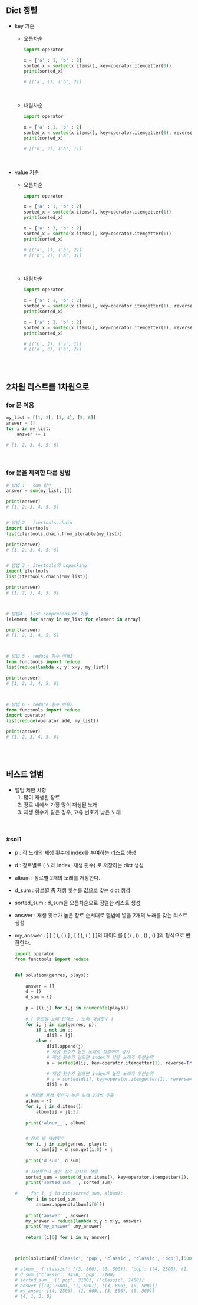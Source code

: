 ## Dict 정렬

- key 기준

  - 오름차순

    ```python
    import operator
    
    x = {'a' : 1, 'b' : 2}
    sorted_x = sorted(x.items(), key=operator.itemgetter(0))
    print(sorted_x)
    
    # [('a', 1), ('b', 2)]
    ```

    <br>

  - 내림차순

    ```python
    import operator
    
    x = {'a' : 1, 'b' : 2}
    sorted_x = sorted(x.items(), key=operator.itemgetter(0), reverse=True)
    print(sorted_x)
    
    # [('b', 2), ('a', 1)]
    ```

    

<br>

- value 기준

  - 오름차순

    ```python
    import operator
    
    x = {'a' : 1, 'b' : 2}
    sorted_x = sorted(x.items(), key=operator.itemgetter(1))
    print(sorted_x)
    
    x = {'a' : 3, 'b' : 2}
    sorted_x = sorted(x.items(), key=operator.itemgetter(1))
    print(sorted_x)
    
    # [('a', 1), ('b', 2)]
    # [('b', 2), ('a', 3)]
    ```

    <br>

  - 내림차순

    ```python
    import operator
    
    x = {'a' : 1, 'b' : 2}
    sorted_x = sorted(x.items(), key=operator.itemgetter(1), reverse=True)
    print(sorted_x)
    
    x = {'a' : 3, 'b' : 2}
    sorted_x = sorted(x.items(), key=operator.itemgetter(1), reverse=True)
    print(sorted_x)
    
    # [('b', 2), ('a', 1)]
    # [('a', 3), ('b', 2)]
    ```

    

<br>

<br>



## 2차원 리스트를 1차원으로

### for 문 이용

```python
my_list = [[1, 2], [3, 4], [5, 6]]
answer = []
for i in my_list:
    answer += i
    
# [1, 2, 3, 4, 5, 6]
```

<br>

### for 문을 제외한 다른 방법

```python 
# 방법 1 - sum 함수
answer = sum(my_list, [])

print(answer)
# [1, 2, 3, 4, 5, 6]


# 방법 2 - itertools.chain
import itertools
list(itertools.chain.from_iterable(my_list))

print(answer)
# [1, 2, 3, 4, 5, 6]


# 방법 3 - itertools와 unpacking
import itertools
list(itertools.chain(*my_list))

print(answer)
# [1, 2, 3, 4, 5, 6]



# 방법4 - list comprehension 이용
[element for array in my_list for element in array]

print(answer)
# [1, 2, 3, 4, 5, 6]



# 방법 5 - reduce 함수 이용1
from functools import reduce
list(reduce(lambda x, y: x+y, my_list))

print(answer)
# [1, 2, 3, 4, 5, 6]



# 방법 6 - reduce 함수 이용2
from functools import reduce
import operator
list(reduce(operator.add, my_list))

print(answer)
# [1, 2, 3, 4, 5, 6]

```

<br>

<br>

## 베스트 앨범

- 앨범 제한 사항
  1. 많이 재생된 장르 
  2. 장르 내에서 가장 많이 재생된 노래
  3. 재생 횟수가 같은 경우, 고유 번호가 낮은 노래

<br>

### #sol1

- p : 각 노래의 재생 횟수에 index를 부여하는 리스트 생성 
- d : 장르별로 ( 노래 index, 재생 횟수) 로 저장하는 dict 생성
- album : 장르별 2개의 노래를 저장한다. 
- d_sum : 장르별 총 재생 횟수를 값으로 갖는 dict 생성
- sorted_sum : d_sum을 오름차순으로 정렬한 리스트 생성

- answer : 재생 횟수가 높은 장르 순서대로 앨범에 넣을 2개의 노래를 갖는 리스트 생성

- my_answer : [ [ ( ), ( ) ] , [ ( ), ( ) ] ]의 데이터를 [ () , () , () , () ]의 형식으로 변환한다.

  ```python
  import operator
  from functools import reduce
  
  
  def solution(genres, plays):
      
      answer = []
      d = {}
      d_sum = {}
      
      p = [(i,j) for i,j in enumerate(plays)]
      
      # ( 장르별 노래 인덱스 , 노래 재생횟수 )
      for i, j in zip(genres, p):
          if i not in d:
              d[i] = [j]            
          else :
              d[i].append(j)
              # 재생 횟수가 높은 노래로 정렬하여 넣기
              # 재생 횟수가 같으면 index가 낮은 노래가 우선순위
              a = sorted(d[i], key=operator.itemgetter(1), reverse=True)
  
              # 재생 횟수가 같으면 index가 높은 노래가 우선순위
              # a = sorted(d[i], key=operator.itemgetter(1), reverse=True)
              d[i] = a
      
      # 장르별 재생 횟수가 높은 노래 2개씩 추출
      album = {}
      for i, j in d.items():
          album[i] = j[:2]
          
      print('alnum__', album)
  
  
      # 장르 별 재생횟수
      for i, j in zip(genres, plays):
          d_sum[i] = d_sum.get(i,0) + j
          
      print('d_sum', d_sum)
          
      # 재생횟수가 높은 장르 순으로 정렬
      sorted_sum = sorted(d_sum.items(), key=operator.itemgetter(1), reverse=True)        
      print('sorted_sum__', sorted_sum)
      
  #     for i, j in zip(sorted_sum, album):
      for i in sorted_sum:
          answer.append(album[i[0]])
          
      print('answer' , answer)
      my_answer = reduce(lambda x,y : x+y, answer)
      print('my_answer' ,my_answer)
          
      return [i[0] for i in my_answer]
  
  
  
  print(solution(['classic', 'pop', 'classic', 'classic', 'pop'],[500, 600, 150, 800, 2500]))
  
  # alnum__ {'classic': [(3, 800), (0, 500)], 'pop': [(4, 2500), (1, 600)]}
  # d_sum {'classic': 1450, 'pop': 3100}
  # sorted_sum__ [('pop', 3100), ('classic', 1450)]
  # answer [[(4, 2500), (1, 600)], [(3, 800), (0, 500)]]
  # my_answer [(4, 2500), (1, 600), (3, 800), (0, 500)]
  # [4, 1, 3, 0]
  ```

  